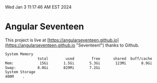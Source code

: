 Wed Jan  3 11:17:46 AM EST 2024

# Angular Seventeen


This project is live at [https://angularseventeen.github.io](https://angularseventeen.github.io "Seventeen!") thanks to Github.

```bash
System Memory
               total        used        free      shared  buff/cache   available
Mem:            15Gi       1.5Gi       5.3Gi       123Mi       8.9Gi        13Gi
Swap:          8.0Gi       829Mi       7.2Gi
System Storage
400M	.
```
